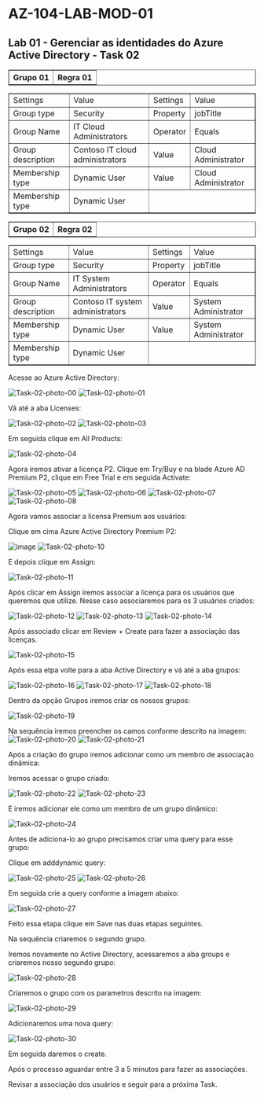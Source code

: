 # AZ-104-LAB-MOD-01

<h2>Lab 01 - Gerenciar as identidades do Azure Active Directory - Task 02</h2> 

 

<table border="1">    
  <tr>
    <th colspan="1">Grupo 01</th>  	              
    <th colspan="2">Regra 01</th>
  </tr>    
<table border="1">    
   <tr>
    <td>Settings</td>
    <td>Value</td>
    <td>Settings</td>
    <td>Value</td>
  </tr>
  <tr>
    <td>Group type</td>
    <td>Security</td>
    <td>Property</td>
    <td>jobTitle</td>
  </tr>
 <tr>
    <td>Group Name</td>
    <td>IT Cloud Administrators</td>
    <td>Operator</td>
    <td>Equals</td>
  </tr>
 <tr>
    <td>Group description</td>
    <td>Contoso IT cloud administrators</td>
    <td>Value</td>
    <td>Cloud Administrator</td>
  </tr>
 <tr>
    <td>Membership type</td>
    <td>Dynamic User</td>
    <td>Value</td>
    <td>Cloud Administrator</td>
  </tr>
 <tr>
    <td>Membership type</td>
    <td>Dynamic User</td>
  </tr>
</table>
<table border="1">    
  <tr>
    <th colspan="1">Grupo 02</th>  	              
    <th colspan="2">Regra 02</th>
  </tr>    
<table border="1">    
   <tr>
    <td>Settings</td>
    <td>Value</td>
    <td>Settings</td>
    <td>Value</td>
  </tr>    
  <tr>
    <td>Group type</td>
    <td>Security</td>
    <td>Property</td>
    <td>jobTitle</td>
  </tr>
 <tr>
    <td>Group Name</td>
    <td>IT System Administrators</td>
    <td>Operator</td>
    <td>Equals</td>
  </tr>
 <tr>
    <td>Group description</td>
    <td>Contoso IT system administrators</td>
    <td>Value</td>
    <td>System Administrator</td>
  </tr>
 <tr>
    <td>Membership type</td>
    <td>Dynamic User</td>
    <td>Value</td>
    <td>System Administrator</td>
  </tr>
 <tr>
    <td>Membership type</td>
    <td>Dynamic User</td>
  </tr>
</table>    

 Acesse ao Azure Active Directory: 
 
![Task-02-photo-00](https://user-images.githubusercontent.com/107069287/187280345-3c8a6b73-dec6-4731-8d15-26545f8ac14d.png)
 ![Task-02-photo-01](https://user-images.githubusercontent.com/107069287/187280548-2fecb005-fff6-46f8-9496-a3946edfa95d.png)
 
 Vá até a aba Licenses: 

![Task-02-photo-02](https://user-images.githubusercontent.com/107069287/187280886-b4466f05-8433-49ab-8e09-c34cc56003ad.png)
![Task-02-photo-03](https://user-images.githubusercontent.com/107069287/187280891-5c2e9bac-40c1-4ce7-bac6-35f429c81d34.png)

Em seguida clique em All Products: 

![Task-02-photo-04](https://user-images.githubusercontent.com/107069287/187281172-444e5de0-d1c1-4bd9-9704-2b1da97c5ef8.png)
 
 Agora iremos ativar a licença P2. Clique em Try/Buy e na blade Azure AD Premium P2, clique em Free Trial e em seguida Activate: 

![Task-02-photo-05](https://user-images.githubusercontent.com/107069287/187281808-37572a37-dd75-4c66-b8e3-35f3870e3109.png)
![Task-02-photo-06](https://user-images.githubusercontent.com/107069287/187281812-1f22ae09-834a-4a38-a20b-f1166ca62e7b.png)
![Task-02-photo-07](https://user-images.githubusercontent.com/107069287/187281818-0e623dc2-f322-46cc-9f67-b692a4b03e50.png)
 ![Task-02-photo-08](https://user-images.githubusercontent.com/107069287/187282167-c0b8bd37-f6e9-4f7f-8f67-c493fe1bc06d.png)
 
 Agora vamos associar a licensa Premium aos usuários: 

Clique em cima Azure Active Directory Premium P2: 

![image](https://user-images.githubusercontent.com/107069287/187283579-97d5310c-609f-47ca-8dab-658d23217af4.png)
![Task-02-photo-10](https://user-images.githubusercontent.com/107069287/187283643-d1ffc0a5-8690-45ec-acc4-ccbb616425e8.png)
 
E depois clique em Assign: 

![Task-02-photo-11](https://user-images.githubusercontent.com/107069287/187283795-75c27c94-59d3-47d2-8b6c-e409df9948c3.png)
 
 Após clicar em Assign iremos associar a licença para os usuários que queremos que utilize. Nesse caso associaremos para os 3 usuários criados: 

![Task-02-photo-12](https://user-images.githubusercontent.com/107069287/187284213-007903ff-4bc5-4548-8242-6fa1c17a2315.png)
![Task-02-photo-13](https://user-images.githubusercontent.com/107069287/187284215-5b021ce2-a041-4e13-8075-d9ce1b27bc4a.png)
![Task-02-photo-14](https://user-images.githubusercontent.com/107069287/187284216-6dd9ad0b-53fe-453a-8165-bf4804a598ab.png)

 Após associado clicar em Review + Create para fazer a associação das licenças. 
 
 ![Task-02-photo-15](https://user-images.githubusercontent.com/107069287/187284560-cd4c9859-beff-4848-85c3-5dbbbe44d881.png)

 Após essa etpa volte para a aba Active Directory e vá até a aba grupos: 

![Task-02-photo-16](https://user-images.githubusercontent.com/107069287/187286048-42247860-2534-4353-84e7-8c7cb047e491.png)
![Task-02-photo-17](https://user-images.githubusercontent.com/107069287/187286051-ff257c0c-4281-4032-bcad-cd612b7883b4.png)
![Task-02-photo-18](https://user-images.githubusercontent.com/107069287/187286054-875e7875-bc36-4a73-a6f2-60f307925272.png)

 Dentro da opção Grupos iremos criar os nossos grupos: 

![Task-02-photo-19](https://user-images.githubusercontent.com/107069287/187286318-0a31a03c-67a0-4514-b3ae-622214bcfe99.png)
 
 Na sequência iremos preencher os camos conforme descrito na imagem: 
![Task-02-photo-20](https://user-images.githubusercontent.com/107069287/187286909-8de3da02-e6a8-4f02-aae9-ffd133c8aca2.png)
![Task-02-photo-21](https://user-images.githubusercontent.com/107069287/187286913-ccf84787-a606-4569-849f-21487c107cdd.png)
 
 Após a criação do grupo iremos adicionar como um membro de associação dinâmica: 

Iremos acessar o grupo criado: 

![Task-02-photo-22](https://user-images.githubusercontent.com/107069287/187288320-4b1f7ce6-6620-47ef-bae3-11d52a288a6f.png)
![Task-02-photo-23](https://user-images.githubusercontent.com/107069287/187288325-7ee82a5d-a65d-4935-b7ad-1f20fe659faa.png)
 
 E iremos adicionar ele como um membro de um grupo dinâmico: 

![Task-02-photo-24](https://user-images.githubusercontent.com/107069287/187288428-b32e9b4f-a032-4242-8613-b0e25d1a836b.png)

Antes de adiciona-lo ao grupo precisamos criar uma query para esse grupo: 

Clique em adddynamic query: 

![Task-02-photo-25](https://user-images.githubusercontent.com/107069287/187289028-2dd1ccdf-7269-40ac-8a18-52eb62816e69.png)
![Task-02-photo-26](https://user-images.githubusercontent.com/107069287/187289034-241d2d39-68f1-4332-9438-a2875ad9d0b6.png)
 
 Em seguida crie a query conforme a imagem abaixo: 
 
 ![Task-02-photo-27](https://user-images.githubusercontent.com/107069287/187289516-faf5623e-878b-4354-b7cb-c162fa91d467.png)
 
 Feito essa etapa clique em Save nas duas etapas seguintes. 
 
 Na sequência criaremos o segundo grupo. 
 
 Iremos novamente no Active Directory, acessaremos a aba groups e criaremos nosso segundo grupo: 

![Task-02-photo-28](https://user-images.githubusercontent.com/107069287/187290108-9e72082e-c753-4c93-bbf9-79ee92bcaaa6.png)
 
 Criaremos o grupo com os parametros descrito na imagem: 

![Task-02-photo-29](https://user-images.githubusercontent.com/107069287/187290539-4996ea15-bca9-4ded-98f4-a6b7650a5e5c.png)
 
Adicionaremos uma nova query: 

![Task-02-photo-30](https://user-images.githubusercontent.com/107069287/187290995-960d0f3c-4d35-49f5-8603-f52c55121da9.png)
 
 Em seguida daremos o create. 
 
 Após o processo aguardar entre 3 a 5 minutos para fazer as associações. 
 
 Revisar a associação dos usuários e seguir para a próxima Task. 








 





 
